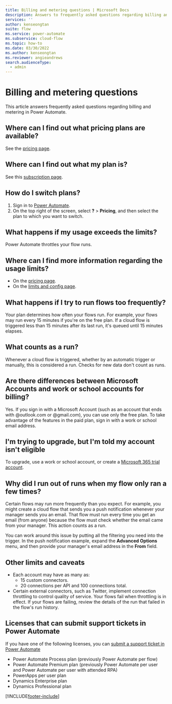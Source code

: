 ```yaml
---
title: Billing and metering questions | Microsoft Docs
description: Answers to frequently asked questions regarding billing and metering in Power Automate
services: ''
author: kenseongtan
suite: flow
ms.service: power-automate
ms.subservice: cloud-flow
ms.topic: how-to
ms.date: 03/30/2022
ms.author: kenseongtan
ms.reviewer: angieandrews
search.audienceType: 
  - admin
---
```

# Billing and metering questions

This article answers frequently asked questions regarding billing and metering in Power Automate.

## Where can I find out what pricing plans are available?

See the [pricing page](https://make.powerautomate.com/pricing/).

## Where can I find out what my plan is?

See this [subscription page](https://portal.office.com/account/#subscriptions).

## How do I switch plans?

1. Sign in to [Power Automate](https://make.powerautomate.com).
1. On the top right of the screen, select **?** > **Pricing**, and then select the plan to which you want to switch.

## What happens if my usage exceeds the limits?

Power Automate throttles your flow runs.

## Where can I find more information regarding the usage limits?

- On the [pricing page](https://make.powerautomate.com/pricing/).
- On the [limits and config page](limits-and-config.md).

## What happens if I try to run flows too frequently?

Your plan determines how often your flows run. For example, your flows may run every 15 minutes if you're on the free plan. If a cloud flow is triggered less than 15 minutes after its last run, it's queued until 15 minutes elapses.

## What counts as a run?

Whenever a cloud flow is triggered, whether by an automatic trigger or manually, this is considered a run. Checks for new data don't count as runs.

## Are there differences between Microsoft Accounts and work or school accounts for billing?

Yes. If you sign in with a Microsoft Account (such as an account that ends with @outlook.com or @gmail.com), you can use only the free plan. To take advantage of the features in the paid plan, sign in with a work or school email address.

## I'm trying to upgrade, but I'm told my account isn't eligible

To upgrade, use a work or school account, or create a [Microsoft 365 trial account](https://powerbi.microsoft.com/documentation/powerbi-admin-signing-up-for-power-bi-with-a-new-office-365-trial/).

## Why did I run out of runs when my flow only ran a few times?

Certain flows may run more frequently than you expect. For example, you might create a cloud flow that sends you a push notification whenever your manager sends you an email. That flow must run every time you get an email (from anyone) because the flow must check whether the email came from your manager. This action counts as a run.

You can work around this issue by putting all the filtering you need into the trigger. In the push notification example, expand the **Advanced Options** menu, and then provide your manager's email address in the **From** field.

## Other limits and caveats

* Each account may have as many as:
  * 15 custom connectors.
  * 20 connections per API and 100 connections total.
* Certain external connectors, such as Twitter, implement connection throttling to control quality of service. Your flows fail when throttling is in effect. If your flows are failing, review the details of the run that failed in the flow's run history.

## Licenses that can submit support tickets in Power Automate

If you have one of the following licenses, you can [submit a support ticket in Power Automate](https://make.powerautomate.com/support/)
* Power Automate Process plan (previously Power Automate per flow)
* Power Automate Premium plan (previously Power Automate per user and Power Automate per user with attended RPA) 
* PowerApps per user plan
* Dynamics Enterprise plan
* Dynamics Professional plan

[!INCLUDE[footer-include](includes/footer-banner.md)]
